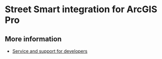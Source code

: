 # Street Smart integration for ArcGIS Pro

## More information

- [Service and support for developers](https://www.cyclomedia.com/us/apidocumentation)

